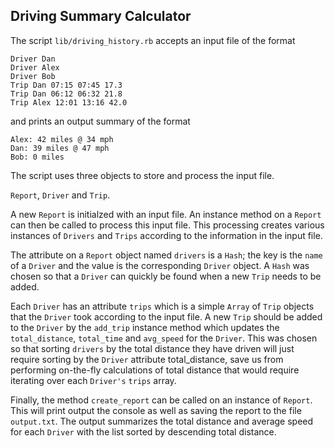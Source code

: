 ## Driving Summary Calculator

The script `lib/driving_history.rb` accepts an input file of the format

```
Driver Dan
Driver Alex
Driver Bob
Trip Dan 07:15 07:45 17.3
Trip Dan 06:12 06:32 21.8
Trip Alex 12:01 13:16 42.0
```

and prints an output summary of the format

```
Alex: 42 miles @ 34 mph
Dan: 39 miles @ 47 mph
Bob: 0 miles
```

The script uses three objects to store and process the input file.

`Report`, `Driver` and `Trip`.

A new `Report` is initialzed with an input file. An instance method on a `Report` can then be called to process this input file. This processing creates various instances of `Drivers` and `Trips` according to the information in the input file.

The attribute on a `Report` object named `drivers` is a `Hash`; the key is the `name` of a `Driver` and the value is the corresponding `Driver` object. A `Hash` was chosen so that a `Driver` can quickly be found when a new `Trip` needs to be added.

Each `Driver` has an attribute `trips` which is a simple `Array` of `Trip` objects that the `Driver` took according to the input file. A new `Trip` should be added to the `Driver` by the `add_trip` instance method which updates the `total_distance`, `total_time` and `avg_speed` for the `Driver`. This was chosen so that sorting `drivers` by the total distance they have driven will just require sorting by the `Driver` attribute total_distance, save us from performing on-the-fly calculations of total distance that would require iterating over each `Driver's` `trips` array.

Finally, the method `create_report` can be called on an instance of `Report`. This will print output the console as well as saving the report to the file `output.txt`. The output summarizes the total distance and average speed for each `Driver` with the list sorted by descending total distance.
